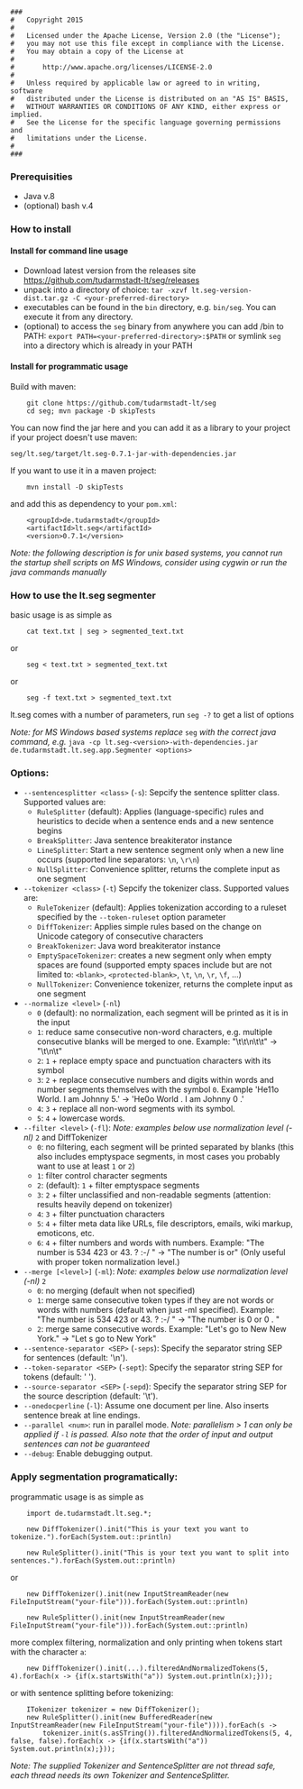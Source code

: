     ###
    #   Copyright 2015
    #
    #   Licensed under the Apache License, Version 2.0 (the "License");
    #   you may not use this file except in compliance with the License.
    #   You may obtain a copy of the License at
    #
    #       http://www.apache.org/licenses/LICENSE-2.0
    #
    #   Unless required by applicable law or agreed to in writing, software
    #   distributed under the License is distributed on an "AS IS" BASIS,
    #   WITHOUT WARRANTIES OR CONDITIONS OF ANY KIND, either express or implied.
    #   See the License for the specific language governing permissions and
    #   limitations under the License.
    #
    ###

### Prerequisities

* Java v.8
* (optional) bash v.4

### How to install

#### Install for command line usage

* Download latest version from the releases site https://github.com/tudarmstadt-lt/seg/releases
* unpack into a directory of choice: `tar -xzvf lt.seg-version-dist.tar.gz -C <your-preferred-directory>`
* executables can be found in the `bin` directory, e.g. `bin/seg`. You can execute it from any directory.
* (optional) to access the `seg` binary from anywhere you can add <your-preferred-directory>/bin to PATH: `export PATH=<your-preferred-directory>:$PATH` or symlink `seg` into a directory which is already in your PATH

#### Install for programmatic usage

Build with maven:

		git clone https://github.com/tudarmstadt-lt/seg
		cd seg; mvn package -D skipTests

You can now find the jar here and you can add it as a library to your
project if your project doesn't use maven:

`seg/lt.seg/target/lt.seg-0.7.1-jar-with-dependencies.jar`

If you want to use it in a maven project:

		mvn install -D skipTests

and add this as dependency to your `pom.xml`:

		<groupId>de.tudarmstadt</groupId>
		<artifactId>lt.seg</artifactId>
		<version>0.7.1</version>

*Note: the following description is for unix based systems, you cannot run the startup shell scripts on MS Windows, consider using cygwin or run the java commands manually*

### How to use the lt.seg segmenter

basic usage is as simple as

		cat text.txt | seg > segmented_text.txt

or 

		seg < text.txt > segmented_text.txt

or 

		seg -f text.txt > segmented_text.txt


lt.seg comes with a number of parameters, run `seg -?` to get a list of options

*Note: for MS Windows based systems replace* `seg` *with the correct java command, e.g.* `java -cp lt.seg-<version>-with-dependencies.jar de.tudarmstadt.lt.seg.app.Segmenter <options>`

### Options:
* `--sentencesplitter <class>` (`-s`):
	Sepcify the sentence splitter class. Supported values are:
	* `RuleSplitter` (default): Applies (language-specific) rules and heuristics to decide when a sentence ends and a new sentence begins
	* `BreakSplitter`: Java sentence breakiterator instance
	* `LineSplitter`: Start a new sentence segment only when a new line occurs (supported line separators: `\n`, `\r\n`)
	* `NullSplitter`: Convenience splitter, returns the complete input as one segment
* `--tokenizer <class>` (`-t`)
	Sepcify the tokenizer class. Supported values are:
	* `RuleTokenizer` (default): Applies tokenization according to a ruleset specified by the `--token-ruleset` option parameter
	* `DiffTokenizer`: Applies simple rules based on the change on Unicode category of consecutive characters
	* `BreakTokenizer`: Java word breakiterator instance
	* `EmptySpaceTokenizer`: creates a new segment only when empty spaces are found (supported empty spaces include but are not limited to: `<blank>`, `<protected-blank>`, `\t`, `\n`, `\r`, `\f`, ...)
	* `NullTokenizer`: Convenience tokenizer, returns the complete input as one segment
* `--normalize <level>` (`-nl`)
    * `0` (default): no normalization, each segment will be printed as it is in the input
    * `1`: reduce same consecutive non-word characters, e.g. multiple consecutive blanks will be merged to one. Example: "\t\t\n\t\t" -> "\t\n\t"
    * `2`: `1` + replace empty space and punctuation characters with its symbol 
    * `3`: `2` + replace consecutive numbers and digits within words and number segments themselves with the symbol `0`. Example 'He11o World. I am Johnny 5.' -> 'He0o World . I am Johnny 0 .'
    * `4`: `3` + replace all non-word segments with its symbol.
    * `5`: `4` + lowercase words.
* `--filter <level>` (`-fl`): *Note: examples below use normalization level (-nl)* `2` and DiffTokenizer
    * `0`: no filtering, each segment will be printed separated by blanks (this also includes emptyspace segments, in most cases you probably want to use at least `1` or `2`)
	* `1`: filter control character segments
    * `2`: (default): `1` + filter emptyspace segments
    * `3`: `2` + filter unclassified and non-readable segments (attention: results heavily depend on tokenizer)
    * `4`: `3` + filter punctuation characters
    * `5`: `4` + filter meta data like URLs, file descriptors, emails, wiki markup, emoticons, etc.
    * `6`: `4` + filter numbers and words with numbers. Example: "The number is 534 423 or 43. ? :-/ " -> "The number is or" (Only useful with proper token normalization level.)
* `--merge [<level>]` (`-ml`): *Note: examples below use normalization level (-nl)* `2`
	* `0`: no merging (default when not specified)
	* `1`: merge same consecutive token types if they are not words or words with numbers (default when just -ml specified). Example: "The number is 534 423 or 43. ? :-/ " -> "The number is 0 or 0 . "
	* `2`: merge same consecutive words. Example: "Let's go to New New York." -> "Let s go to New York"
* `--sentence-separator <SEP>` (`-seps`): Specify the separator string SEP for sentences (default: '\n').
* `--token-separator <SEP>` (`-sept`): Specify the separator string SEP for tokens (default: ' ').
* `--source-separator <SEP>` (`-sepd`): Specify the separator string SEP for the source description (default: '\t').
* `--onedocperline` (`-l`): Assume one document per line. Also inserts sentence break at line endings.
* `--parallel <num>`: run in parallel mode. *Note: parallelism > 1 can only be applied if `-l` is passed. Also note that the order of input and output sentences can not be guaranteed*
* `--debug`: Enable debugging output.

### Apply segmentation programatically:

programmatic usage is as simple as

		import de.tudarmstadt.lt.seg.*;
		
		new DiffTokenizer().init("This is your text you want to tokenize.").forEach(System.out::println)
		
		new RuleSplitter().init("This is your text you want to split into sentences.").forEach(System.out::println)

or

		new DiffTokenizer().init(new InputStreamReader(new FileInputStream("your-file"))).forEach(System.out::println)

		new RuleSplitter().init(new InputStreamReader(new FileInputStream("your-file"))).forEach(System.out::println)

more complex filtering, normalization and only printing when tokens start with the character `a`:

		new DiffTokenizer().init(...).filteredAndNormalizedTokens(5, 4).forEach(x -> {if(x.startsWith("a")) System.out.println(x);}));

or with sentence splitting before tokenizing:
		
		ITokenizer tokenizer = new DiffTokenizer();
		new RuleSplitter().init(new BufferedReader(new InputStreamReader(new FileInputStream("your-file")))).forEach(s ->
			tokenizer.init(s.asSTring()).filteredAndNormalizedTokens(5, 4, false, false).forEach(x -> {if(x.startsWith("a")) System.out.println(x);}));

*Note: The supplied Tokenizer and SentenceSplitter are not thread safe, each thread needs its own Tokenizer and SentenceSplitter.*
